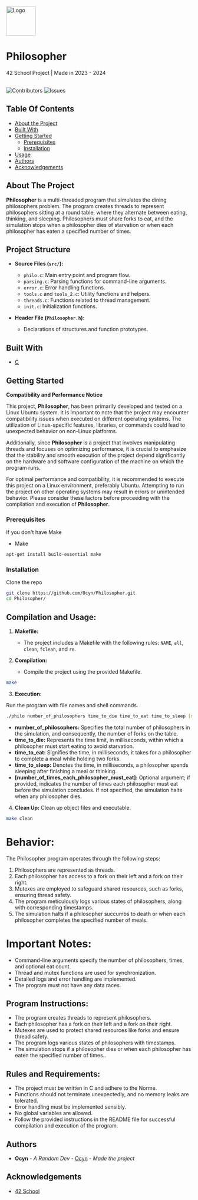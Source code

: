 <br/>
<p>
  <a href="https://github.com/Ocyn/Philosopher">
    <img src="https://upload.wikimedia.org/wikipedia/commons/thumb/8/8d/42_Logo.svg/768px-42_Logo.svg.png" alt="Logo" width="80" height="80">
  </a>

  <h1>Philosopher</h1>

  <p>
    42 School Project | Made in 2023 - 2024
    <br/>
    <br/>
  </p>
</p>

![Contributors](https://img.shields.io/github/contributors/Ocyn/Philosopher?color=dark-green) ![Issues](https://img.shields.io/github/issues/Ocyn/Philosopher) 

## Table Of Contents

* [About the Project](#about-the-project)
* [Built With](#built-with)
* [Getting Started](#getting-started)
  * [Prerequisites](#prerequisites)
  * [Installation](#installation)
* [Usage](#usage)
* [Authors](#authors)
* [Acknowledgements](#acknowledgements)

## About The Project

**Philosopher** is a multi-threaded program that simulates the dining philosophers problem.
The program creates threads to represent philosophers sitting at a round table, where they alternate between eating, thinking, and sleeping.
Philosophers must share forks to eat, and the simulation stops when a philosopher dies of starvation or when each philosopher has eaten a specified number of times.

## Project Structure

- **Source Files (`src/`):**
  - `philo.c`: Main entry point and program flow.
  - `parsing.c`: Parsing functions for command-line arguments.
  - `error.c`: Error handling functions.
  - `tools.c` and `tools_2.c`: Utility functions and helpers.
  - `threads.c`: Functions related to thread management.
  - `init.c`: Initialization functions.

- **Header File (`Philosopher.h`):**
  - Declarations of structures and function prototypes.

## Built With

* [C](https://en.wikipedia.org/wiki/C_(programming_language))

## Getting Started

**Compatibility and Performance Notice**

This project, **Philosopher**, has been primarily developed and tested on a Linux Ubuntu system. It is important to note that the project may encounter compatibility issues when executed on different operating systems. The utilization of Linux-specific features, libraries, or commands could lead to unexpected behavior on non-Linux platforms.

Additionally, since **Philosopher** is a project that involves manipulating threads and focuses on optimizing performance, it is crucial to emphasize that the stability and smooth execution of the project depend significantly on the hardware and software configuration of the machine on which the program runs.

For optimal performance and compatibility, it is recommended to execute this project on a Linux environment, preferably Ubuntu. Attempting to run the project on other operating systems may result in errors or unintended behavior. Please consider these factors before proceeding with the compilation and execution of **Philosopher**.

### Prerequisites

If you don't have Make
* Make

```sh
apt-get install build-essential make
```

### Installation

Clone the repo

```sh
git clone https://github.com/Ocyn/Philosopher.git
cd Philosopher/
```

## Compilation and Usage:

1. **Makefile:**
   - The project includes a Makefile with the following rules: `NAME`, `all`, `clean`, `fclean`, and `re`.

2. **Compilation:**
   - Compile the project using the provided Makefile.

  ```bash
  make
  ```

3. **Execution:**

Run the program with file names and shell commands.
```bash
./philo number_of_philosophers time_to_die time_to_eat time_to_sleep [number_of_times_each_philosopher_must_eat]
```
  - **number_of_philosophers:** Specifies the total number of philosophers in the simulation, and consequently, the number of forks on the table.
  - **time_to_die:** Represents the time limit, in milliseconds, within which a philosopher must start eating to avoid starvation.
  - **time_to_eat:** Signifies the time, in milliseconds, it takes for a philosopher to complete a meal while holding two forks.
  - **time_to_sleep:** Denotes the time, in milliseconds, a philosopher spends sleeping after finishing a meal or thinking.
  - **[number_of_times_each_philosopher_must_eat]:** Optional argument; if provided, indicates the number of times each philosopher must eat before the simulation concludes. If not specified, the simulation halts when any philosopher dies.

4. **Clean Up:**
Clean up object files and executable.
```bash
make clean
```

# Behavior:
The Philosopher program operates through the following steps:
1. Philosophers are represented as threads.
2. Each philosopher has access to a fork on their left and a fork on their right.
3. Mutexes are employed to safeguard shared resources, such as forks, ensuring thread safety.
4. The program meticulously logs various states of philosophers, along with corresponding timestamps.
5. The simulation halts if a philosopher succumbs to death or when each philosopher completes the specified number of meals.


# Important Notes:
- Command-line arguments specify the number of philosophers, times, and optional eat count.
- Thread and mutex functions are used for synchronization.
- Detailed logs and error handling are implemented.
- The program must not have any data races.


## Program Instructions:
- The program creates threads to represent philosophers.
- Each philosopher has a fork on their left and a fork on their right.
- Mutexes are used to protect shared resources like forks and ensure thread safety.
- The program logs various states of philosophers with timestamps.
- The simulation stops if a philosopher dies or when each philosopher has eaten the specified number of times..

## Rules and Requirements:
- The project must be written in C and adhere to the Norme.
- Functions should not terminate unexpectedly, and no memory leaks are tolerated.
- Error handling must be implemented sensibly.
- No global variables are allowed.
- Follow the provided instructions in the README file for successful compilation and execution of the program.

## Authors

* **Ocyn** - *A Random Dev* - [Ocyn](https://github.com/Ocyn) - *Made the project*

## Acknowledgements

* [42 School](https://github.com/42School)
